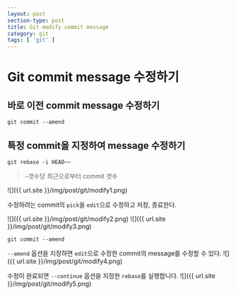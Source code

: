 ```yaml
---
layout: post
section-type: post
title: Git modify commit message
category: git
tags: [ 'git' ]
---
```


# Git commit message 수정하기

## 바로 이전 commit message 수정하기

```
git commit --amend
```
## 특정 commit을 지정하여 message 수정하기

```
git rebase -i HEAD~~
```
> `~`갯수당 최근으로부터 commit 갯수

![]({{ url.site }}/img/post/git/modify1.png)

수정하려는 commit의 `pick`을 `edit`으로 수정하고 저장, 종료한다.

![]({{ url.site }}/img/post/git/modify2.png)
![]({{ url.site }}/img/post/git/modify3.png)

```
git commit --amend
```
`--amend` 옵션을 지정하면 `edit`으로 수정한 commit의 message를 수정할 수 있다.
![]({{ url.site }}/img/post/git/modify4.png)

수정이 완료되면 `--continue` 옵션을 지정한 `rebase`를 실행합니다.
![]({{ url.site }}/img/post/git/modify5.png)
